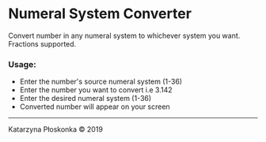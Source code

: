 # Numeral System Converter
Convert number in any numeral system to whichever system you want. Fractions supported.
### Usage:
- Enter the number's source numeral system (1-36)
- Enter the number you want to convert i.e 3.142
- Enter the desired numeral system (1-36)
- Converted number will appear on your screen
___
Katarzyna Płoskonka &copy; 2019
